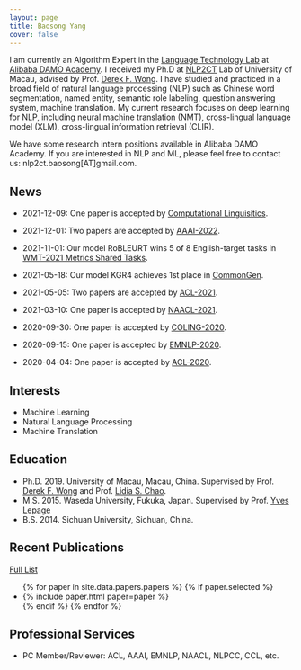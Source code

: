 ```yaml
---
layout: page
title: Baosong Yang
cover: false
---
```

I am currently an Algorithm Expert in the [Language Technology Lab](https://damo.alibaba.com/labs/language-technology?lang=en) at [Alibaba DAMO Academy](https://damo.alibaba.com). I received my Ph.D at [NLP2CT](http://nlp2ct.cis.umac.mo/) Lab of University of Macau, advised by Prof. [Derek F. Wong](https://www.fst.um.edu.mo/en/staff/fstfw.html). I have studied and practiced in a broad field of natural language processing (NLP) such as Chinese word segmentation, named entity, semantic role labeling, question answering system, machine translation. My current research focuses on deep learning for NLP, including neural machine translation (NMT),  cross-lingual language model (XLM), cross-lingual information retrieval (CLIR).

We have some research intern positions available in Alibaba DAMO Academy. If you are interested in NLP and ML, please feel free to contact us: nlp2ct.baosong[AT]gmail.com.

## News
* 2021-12-09: One paper is accepted by [Computational Linguisitics](https://direct.mit.edu/coli).

* 2021-12-01: Two papers are accepted by [AAAI-2022](https://aaai.org/Conferences/AAAI-22/).

* 2021-11-01: Our model RoBLEURT wins 5 of 8 English-target tasks in [WMT-2021 Metrics Shared Tasks](http://www.statmt.org/wmt21/metrics-task.html).

* 2021-05-18: Our model KGR4 achieves 1st place in [CommonGen](https://inklab.usc.edu/CommonGen/leaderboard.html).

* 2021-05-05: Two papers are accepted by [ACL-2021](https://2021.aclweb.org/).

* 2021-03-10: One paper is accepted by [NAACL-2021](https://2021.naacl.org/).

* 2020-09-30: One paper is accepted by [COLING-2020](https://coling2020.org/#).

* 2020-09-15: One paper is accepted by [EMNLP-2020](https://2020.emnlp.org/).

* 2020-04-04: One paper is accepted by [ACL-2020](http://www.acl2020.org/).


## Interests
* Machine Learning
* Natural Language Processing
* Machine Translation

## Education
* Ph.D. 2019. University of Macau, Macau, China.
  Supervised by Prof. [Derek F. Wong](https://www.fst.um.edu.mo/en/staff/fstfw.html) and Prof. [Lidia S. Chao](https://www.fst.um.edu.mo/en/staff/cds/lidiasc.html).
* M.S. 2015. Waseda University, Fukuka, Japan.
  Supervised by Prof. [Yves Lepage](https://www.waseda.jp/fsci/gips/other-en/2015/09/08/2164/)
* B.S. 2014. Sichuan University, Sichuan, China.

## Recent Publications
[Full List](/publications/)
<ul>
{% for paper in site.data.papers.papers %}
  {% if paper.selected %}
  <li>
  {% include paper.html paper=paper %}
  </li>
  {% endif %}
{% endfor %}
</ul>

## Professional Services
* PC Member/Reviewer: ACL, AAAI, EMNLP, NAACL, NLPCC, CCL, etc.
